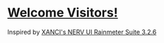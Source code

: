 # [Welcome Visitors!](https://cherylqian.github.io/heosphoros/)
Inspired by [XANCI's NERV UI Rainmeter Suite 3.2.6](https://xanci.deviantart.com/art/NERV-UI-Rainmeter-Suite-3-2-6-259921353)  
